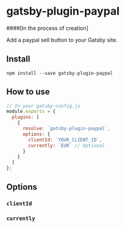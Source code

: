 # gatsby-plugin-paypal

####[In the process of creation]

Add a paypal sell button to your Gatsby site.

## Install

`npm install --save gatsby-plugin-paypal`

## How to use

```javascript
// In your gatsby-config.js
module.exports = {
  plugins: [
    {
      resolve: `gatsby-plugin-paypal`,
      options: {
        clientId: `YOUR_CLIENT_ID`,
        currently: `EUR` // Optional
      }
    }
  ]
};
```

## Options

### `clientId`


### `currently`

